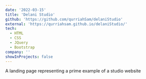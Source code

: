 ```yaml
---
date: '2022-03-15'
title: 'Delani Studio'
github: 'https://github.com/qurriahSam/delaniStudio'
external: 'https://qurriahsam.github.io/delaniStudio/'
tech:
  - HTML
  - CSS
  - JQuery
  - Bootstrap
company: ''
showInProjects: false
---
```


A landing page representing a prime example of a studio website
